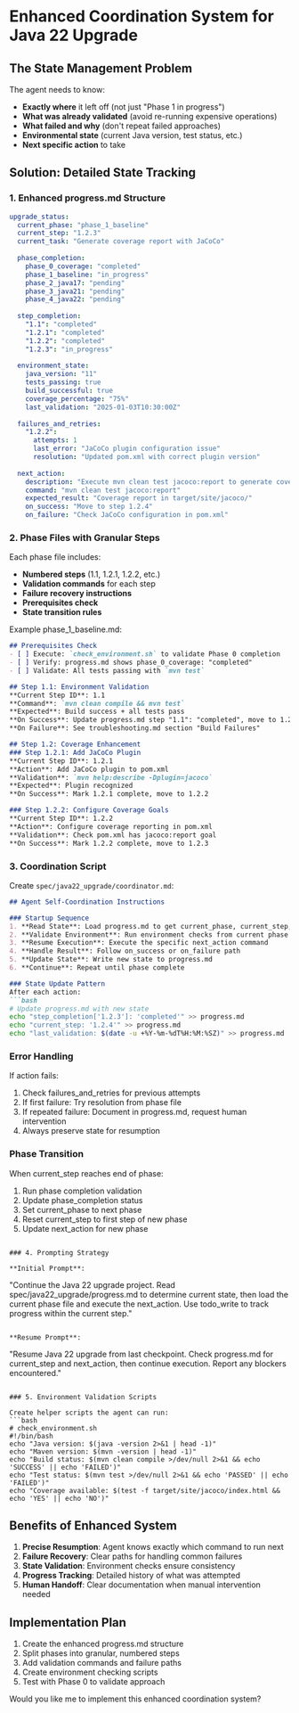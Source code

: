 # Enhanced Coordination System for Java 22 Upgrade

## The State Management Problem

The agent needs to know:
- **Exactly where** it left off (not just "Phase 1 in progress")
- **What was already validated** (avoid re-running expensive operations)
- **What failed and why** (don't repeat failed approaches)
- **Environmental state** (current Java version, test status, etc.)
- **Next specific action** to take

## Solution: Detailed State Tracking

### 1. Enhanced progress.md Structure
```yaml
upgrade_status:
  current_phase: "phase_1_baseline"
  current_step: "1.2.3"
  current_task: "Generate coverage report with JaCoCo"
  
  phase_completion:
    phase_0_coverage: "completed"
    phase_1_baseline: "in_progress"
    phase_2_java17: "pending"
    phase_3_java21: "pending"
    phase_4_java22: "pending"
  
  step_completion:
    "1.1": "completed"
    "1.2.1": "completed"
    "1.2.2": "completed"
    "1.2.3": "in_progress"
    
  environment_state:
    java_version: "11"
    tests_passing: true
    build_successful: true
    coverage_percentage: "75%"
    last_validation: "2025-01-03T10:30:00Z"
    
  failures_and_retries:
    "1.2.2":
      attempts: 1
      last_error: "JaCoCo plugin configuration issue"
      resolution: "Updated pom.xml with correct plugin version"
      
  next_action:
    description: "Execute mvn clean test jacoco:report to generate coverage"
    command: "mvn clean test jacoco:report"
    expected_result: "Coverage report in target/site/jacoco/"
    on_success: "Move to step 1.2.4"
    on_failure: "Check JaCoCo configuration in pom.xml"
```

### 2. Phase Files with Granular Steps

Each phase file includes:
- **Numbered steps** (1.1, 1.2.1, 1.2.2, etc.)
- **Validation commands** for each step
- **Failure recovery instructions**
- **Prerequisites check**
- **State transition rules**

Example phase_1_baseline.md:
```markdown
## Prerequisites Check
- [ ] Execute: `check_environment.sh` to validate Phase 0 completion
- [ ] Verify: progress.md shows phase_0_coverage: "completed"
- [ ] Validate: All tests passing with `mvn test`

## Step 1.1: Environment Validation
**Current Step ID**: 1.1
**Command**: `mvn clean compile && mvn test`
**Expected**: Build success + all tests pass
**On Success**: Update progress.md step "1.1": "completed", move to 1.2
**On Failure**: See troubleshooting.md section "Build Failures"

## Step 1.2: Coverage Enhancement
### Step 1.2.1: Add JaCoCo Plugin
**Current Step ID**: 1.2.1
**Action**: Add JaCoCo plugin to pom.xml
**Validation**: `mvn help:describe -Dplugin=jacoco`
**Expected**: Plugin recognized
**On Success**: Mark 1.2.1 complete, move to 1.2.2

### Step 1.2.2: Configure Coverage Goals
**Current Step ID**: 1.2.2
**Action**: Configure coverage reporting in pom.xml
**Validation**: Check pom.xml has jacoco:report goal
**On Success**: Mark 1.2.2 complete, move to 1.2.3
```

### 3. Coordination Script

Create `spec/java22_upgrade/coordinator.md`:
```markdown
## Agent Self-Coordination Instructions

### Startup Sequence
1. **Read State**: Load progress.md to get current_phase, current_step, next_action
2. **Validate Environment**: Run environment checks from current phase file
3. **Resume Execution**: Execute the specific next_action command
4. **Handle Result**: Follow on_success or on_failure path
5. **Update State**: Write new state to progress.md
6. **Continue**: Repeat until phase complete

### State Update Pattern
After each action:
```bash
# Update progress.md with new state
echo "step_completion['1.2.3']: 'completed'" >> progress.md
echo "current_step: '1.2.4'" >> progress.md
echo "last_validation: $(date -u +%Y-%m-%dT%H:%M:%SZ)" >> progress.md
```

### Error Handling
If action fails:
1. Check failures_and_retries for previous attempts
2. If first failure: Try resolution from phase file
3. If repeated failure: Document in progress.md, request human intervention
4. Always preserve state for resumption

### Phase Transition
When current_step reaches end of phase:
1. Run phase completion validation
2. Update phase_completion status
3. Set current_phase to next phase
4. Reset current_step to first step of new phase
5. Update next_action for new phase
```

### 4. Prompting Strategy

**Initial Prompt**:
```
"Continue the Java 22 upgrade project. Read spec/java22_upgrade/progress.md to determine current state, then load the current phase file and execute the next_action. Use todo_write to track progress within the current step."
```

**Resume Prompt**:
```
"Resume Java 22 upgrade from last checkpoint. Check progress.md for current_step and next_action, then continue execution. Report any blockers encountered."
```

### 5. Environment Validation Scripts

Create helper scripts the agent can run:
```bash
# check_environment.sh
#!/bin/bash
echo "Java version: $(java -version 2>&1 | head -1)"
echo "Maven version: $(mvn -version | head -1)"
echo "Build status: $(mvn clean compile >/dev/null 2>&1 && echo 'SUCCESS' || echo 'FAILED')"
echo "Test status: $(mvn test >/dev/null 2>&1 && echo 'PASSED' || echo 'FAILED')"
echo "Coverage available: $(test -f target/site/jacoco/index.html && echo 'YES' || echo 'NO')"
```

## Benefits of Enhanced System

1. **Precise Resumption**: Agent knows exactly which command to run next
2. **Failure Recovery**: Clear paths for handling common failures
3. **State Validation**: Environment checks ensure consistency
4. **Progress Tracking**: Detailed history of what was attempted
5. **Human Handoff**: Clear documentation when manual intervention needed

## Implementation Plan

1. Create the enhanced progress.md structure
2. Split phases into granular, numbered steps
3. Add validation commands and failure paths
4. Create environment checking scripts
5. Test with Phase 0 to validate approach

Would you like me to implement this enhanced coordination system?
